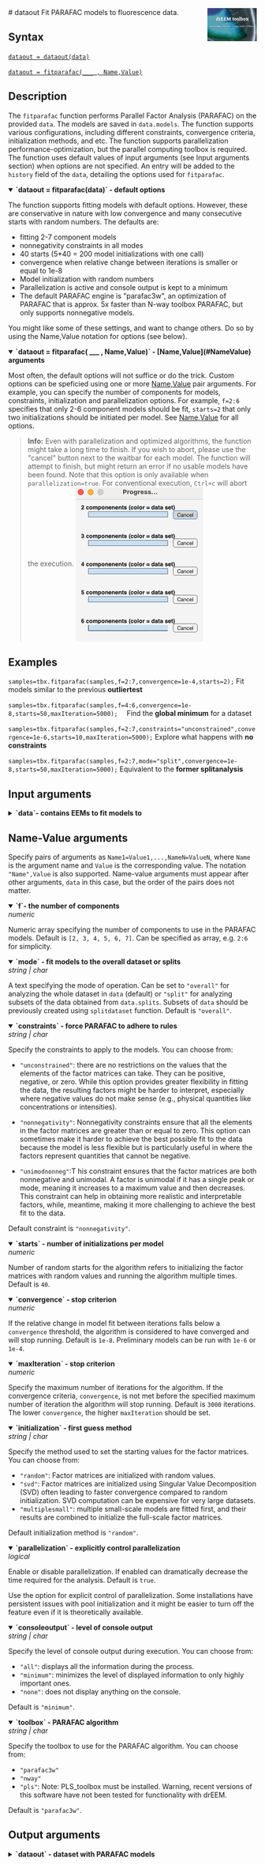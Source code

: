<img src="top right corner logo.png" width="100" height="auto" align="right"/>
# dataout
Fit PARAFAC models to fluorescence data.

## Syntax

[`dataout = dataout(data)`](#syntax1)

[`dataout = fitparafac(___ , Name,Value)`](#syntax2)


## Description

The `fitparafac` function performs Parallel Factor Analysis (PARAFAC) on the provided `data`. The models are saved in `data.models`. The function supports various configurations, including different constraints, convergence criteria, initialization methods, and etc.
The function supports parallelization performance-optimization, but the parallel computing toolbox is required. The function uses default values of input arguments (see Input arguments section) when options are not specified.
An entry will be added to the `history` field of the `data`, detailing the  options used for `fitparafac`. 

<details open>
    <summary><b>`dataout = fitparafac(data)` - default options</b></summary>
    <a name="syntax1"></a>
        



The function supports fitting models with default options. However, these are conservative in nature with low convergence and many consecutive starts with random numbers. The defaults are:

* fitting 2-7 component models
* nonnegativity constraints in all modes
* 40 starts (5*40 = 200 model initializations with one call)
* convergence when relative change between iterations is smaller or equal to 1e-8
* Model initialization with random numbers
* Parallelization is active and console output is kept to a minimum
* The default PARAFAC engine is "parafac3w", an optimization of PARAFAC that is approx. 5x faster than N-way toolbox PARAFAC, but only supports nonnegative models.

You might like some of these settings, and want to change others. Do so by using the Name,Value notation for options (see below).

</details>

<details open>
    <summary><b>`dataout = fitparafac( ___ , Name,Value)` - [Name,Value](#NameValue) arguments</b></summary>
    <a name="syntax2"></a>

Most often, the default options will not suffice or do the trick. Custom options can be speficied using one or more [Name,Value](#NameValue) pair arguments. For example, you can specify the number of components for models, constraints, initialization and parallelization options. For example, `f=2:6` specifies that only 2-6 component models should be fit, `starts=2` that only two initializations should be initiated per model. See [Name,Value](#NameValue) for all options.

</details>

> **Info:** Even with parallelization and optimized algorithms, the function might take a long time to finish. If you wish to abort, please use the "cancel" button next to the waitbar for each model. The function will attempt to finish, but might return an error if no usable models have been found. Note that this option is only available when `parallelization=true`. For conventional execution, `Ctrl+c` will abort the execution.
> <img src="blockbar.png" width="auto" height="auto" align="center"/>

## Examples

`samples=tbx.fitparafac(samples,f=2:7,convergence=1e-4,starts=2);`
Fit models similar to the previous **outliertest**



`samples=tbx.fitparafac(samples,f=4:6,convergence=1e-8,starts=50,maxIteration=5000);  `
Find the **global minimum** for a dataset


`samples=tbx.fitparafac(samples,f=2:7,constraints="unconstrained",convergence=1e-6,starts=10,maxIteration=5000);`
Explore what happens with **no constraints**


`samples=tbx.fitparafac(samples,f=2:7,mode="split",convergence=1e-8,starts=50,maxIteration=5000);`
Equivalent to the **former splitanalysis**
   

## Input arguments
<details>
    <summary><b>`data`- contains EEMs to fit models to</b></summary>
    <i>drEEMdataset</i>
        
A dataset of the class `drEEMdataset` that passes the validation function `tbx.validatedataset(data)`. 
</details>



## Name-Value arguments
Specify pairs of arguments as `Name1=Value1,...,NameN=ValueN`, where `Name` is the argument name and `Value` is the corresponding value. The notation `"Name",Value` is also supported. Name-value arguments must appear after other arguments, `data` in this case, but the order of the pairs does not matter. 
<a name="NameValue"></a>

<details open>
    <summary><b>`f`- the number of components</b></summary>
    <i>numeric</i>

Numeric array specifying the number of components to use in the PARAFAC  models. Default is `[2, 3, 4, 5, 6, 7]`. Can be specified as array, e.g. `2:6` for simplicity.

</details>

<details open>
    <summary><b>`mode` - fit models to the overall dataset or splits</b></summary>
    <i>string | char</i>

A text specifying the mode of operation. Can be set to `"overall"` for analyzing the whole dataset in `data` (default) or `"split"` for analyzing subsets of the data obtained from `data.splits`. Subsets of `data` should be previously created using `splitdataset` function. Default is `"overall"`.

</details>

<details open>
    <summary><b>`constraints` - force PARAFAC to adhere to rules</b></summary>
    <i>string | char</i>

Specify the constraints to apply to the models. You can choose from: <br>


- `"unconstrained"`: there are no restrictions on the values that the elements of the factor matrices can take. They can be positive, negative, or zero. While this option provides greater flexibility in fitting the data, the resulting factors might be harder to interpret, especially where negative values do not make sense (e.g., physical quantities like concentrations or intensities). 

- `"nonnegativity"`: Nonnegativity constraints ensure that all the elements in the factor matrices are greater than or equal to zero.
This option can sometimes make it harder to achieve the best possible fit to the data because the model is less flexible but is particularly useful in where the factors represent quantities that cannot be negative.
- `"unimodnonneg"`:T his constraint ensures that the factor matrices are both nonnegative and unimodal. A factor is unimodal if it has a single peak or mode, meaning it increases to a maximum value and then decreases. This constraint can help in obtaining more realistic and interpretable factors, while, meantime, making it more challenging to achieve the best fit to the data. 
 
Default constraint is `"nonnegativity"`.

</details>

<details open>
    <summary><b>`starts` - number of initializations per model</b></summary>
    <i>numeric</i>

Number of random starts for the algorithm refers to initializing the factor matrices with random values and running the algorithm multiple times. Default is `40`.

</details>

<details open>
    <summary><b>`convergence` - stop criterion</b></summary>
    <i>numeric</i>

If the relative change in model fit between iterations falls below a `convergence` threshold, the algorithm is considered to have converged and will stop running. Default is `1e-8`. Preliminary models can be run with `1e-6` or `1e-4`.

</details>

<details open>
    <summary><b>`maxIteration` - stop criterion</b></summary>
    <i>numeric</i>

Specify the maximum number of iterations for the algorithm. If the convergence criteria, `convergence`, is not met before the specified maximum number of iteration the algorithm will stop running.
Default is `3000` iterations. The lower `convergence`, the higher `maxIteration` should be set.

</details>


<details open>
    <summary><b>`initialization` - first guess method</b></summary>
    <i>string | char</i>

Specify the method used to set the starting values for the factor matrices. You can choose from:

- `"random"`: Factor matrices are initialized with random values.
- `"svd"`: Factor matrices are initialized using Singular Value Decomposition (SVD) often leading to faster convergence compared to random initialization. SVD computation can be expensive for very large datasets.
- `"multiplesmall"`: multiple small-scale models are fitted first, and their results are combined to initialize the full-scale factor matrices.

Default initialization method is `"random"`.


</details>


<details open>
    <summary><b>`parallelization` - explicitly control parallelization</b></summary>
    <i>logical</i>

Enable or disable parallelization. If enabled can dramatically decrease the time required for the analysis. Default is `true`.

Use the option for explicit control of parallelization. Some installations have persistent issues with pool initialization and it might be easier to turn off the feature even if it is theoretically available.


</details>

<details open>
    <summary><b>`consoleoutput` - level of console output</b></summary>
    <i> string  | char</i>

Specify the level of console output during execution. You can choose from:

- `"all"`: displays all the information during the process. 
- `"minimum"`: minimizes the level of displayed information to only highly important ones.
- `"none"`: does not display anything on the console.

Default is `"minimum"`.


</details>

</details>
<details open>
    <summary><b>`toolbox` - PARAFAC algorithm</b></summary>
    <i> string  | char</i>

Specify the toolbox to use for the PARAFAC algorithm. You can choose from:

- `"parafac3w"`
- `"nway"`
- `"pls"`: Note:  PLS_toolbox must be installed. Warning, recent versions of this software have not been tested for functionality with drEEM.
 
 
Default is `"parafac3w"`.


</details>


## Output arguments
<details>
    <summary><b>`dataout` - dataset with PARAFAC models</b></summary>
    <i>drEEMdataset</i>
        
A dataset of the class `drEEMdataset` that passes the validation function `tbx.validatedataset(dataout)`.

Models are stored in dataout.models. Each model is a `drEEMmodel` object contains the following information (no contents in this case):

	drEEMmodel

	ans = 

	  drEEMmodel with properties:

                    loads: {[]  []  []}
                leverages: {[]  []  []}
                      sse: {[]  []  []}
                   status: ""
         percentExplained: NaN
                    error: NaN
                     core: NaN
       percentUnconverged: NaN
    componentContribution: NaN
           initialization: ""
                   starts: NaN
              convergence: NaN
              constraints: ""
                  toolbox: ""




</details>